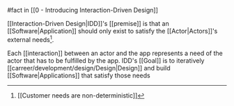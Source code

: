 #fact in [[0 - Introducing Interaction-Driven Design]]

[[Interaction-Driven Design|IDD]]'s [[premise]] is that an [[Software|Application]] should only exist to satisfy the [[Actor|Actors]]'s external needs[^1].

Each [[interaction]] between an actor and the app represents a need of the actor that has to be fulfilled by the app. IDD's [[Goal]] is to iteratively [[carreer/development/design/Design|Design]] and build [[Software|Applications]] that satisfy those needs

[^1]: [[Customer needs are non-deterministic]]
